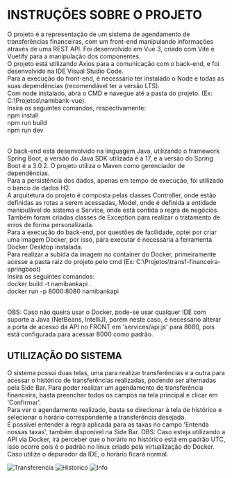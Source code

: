 <h1>INSTRUÇÕES SOBRE O PROJETO</h1>

O projeto é a representação de um sistema de agendamento de transferências financeiras, com um front-end manipulando informações através de uma REST API.
Foi desenvolvido em Vue 3, criado com Vite e Vuetify para a manipulação dos componentes.<br/>
O projeto está utilizando Axios para a comunicação com o back-end, e foi desenvolvido na IDE Visual Studio Code.<br/>
Para a execução do front-end, é necessário ter instalado o Node e todas as suas dependências (recomendável ter a versão LTS).<br/>
Com node instalado, abra o CMD e navegue até a pasta do projeto. (Ex: C:\Projetos\namibank-vue).<br/>
Insira os seguintes comandos, respectivamente:<br/>
npm install<br/>
npm run build<br/>
npm run dev<br/><br/>

O back-end está desenvolvido na linguagem Java, utilizando o framework Spring Boot, a versão do Java SDK utilizada é a 17, e a versão do Spring Boot é a 3.0.2.
O projeto utiliza o Maven como gerenciador de dependências.<br/>
Para a persistência dos dados, apenas em tempo de execução, foi utilizado o banco de dados H2.<br/>
A arquitetura do projeto é composta pelas classes Controller, onde estão definidas as rotas a serem acessadas, Model, onde é definida a entidade manipulável do sistema e Service, onde está contida a regra de negócios. Também foram criadas classes de Exception para realizar o tratamento de erros de forma personalizada.<br/>
Para a execução do back-end, por questões de facilidade, optei por criar uma imagem Docker, por isso, para executar é necessária a ferramenta Docker Desktop instalada.<br/>
Para realizar a subida da imagem no container do Docker, primeiramente acesse a pasta raiz do projeto pelo cmd (Ex: C:\Projetos\transf-financeira-springboot)<br/>
Insira os seguintes comandos:<br/>
docker build -t namibankapi .<br/>
docker run -p 8000:8080 namibankapi<br/><br/>

OBS: Caso não queira usar o Docker, pode-se usar qualquer IDE com suporte a Java (NetBeans, IntelliJ), porém neste caso, é necessário alterar a porta de acesso da API no FRONT em 'services/api.js' para 8080, pois está configurada para acessar 8000 como padrão.

<h2>UTILIZAÇÃO DO SISTEMA</h2>


O sistema possui duas telas, uma para realizar transferências e a outra para acessar o histórico de transferências realizadas, podendo ser alternadas pela Side Bar.
Para poder realizar um agendamento de transferência financeira, basta preencher todos os campos na tela principal e clicar em 'Confirmar'.<br/>
Para ver o agendamento realizado, basta se direcionar à tela de histórico e selecionar o horário correspondente a transferência desejada. <br/>
É possível entender a regra aplicada para as taxas no campo 'Entenda nossas taxas', também disponível na Side Bar.
OBS: Caso esteja utilizando a API via Docker, irá perceber que o horário no histórico está em padrão UTC, isso ocorre pois é o padrão no linux criado pela virtualização do Docker. Caso utilize o depurador da IDE, o horário ficará normal.

![Transferencia](https://user-images.githubusercontent.com/56372170/217151263-1d6e1407-0622-4d9f-a8e7-72229b79f063.png)
![Historico](https://user-images.githubusercontent.com/56372170/217151272-351fc093-8f9f-4eca-8c16-0a1a0d5a4ab1.png)
![Info](https://user-images.githubusercontent.com/56372170/217151280-36010927-7b75-4a4c-aa9e-14cfb192e24c.png)


